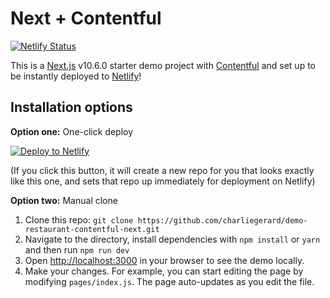 # Next + Contentful

[![Netlify Status](https://api.netlify.com/api/v1/badges/52895d39-f3d0-43e2-8e3c-db0b7f1172b6/deploy-status)](https://app.netlify.com/sites/demo-restaurant-contentful-next/deploys)

This is a [Next.js](https://nextjs.org/) v10.6.0 starter demo project with [Contentful](https://www.contentful.com/) and set up to be instantly deployed to [Netlify](https://url.netlify.com/Bk4UicocL)!

## Installation options

**Option one:** One-click deploy

[![Deploy to Netlify](https://www.netlify.com/img/deploy/button.svg)](https://app.netlify.com/start/deploy?repository=https://github.com/charliegerard/demo-restaurant-contentful-next)

(If you click this button, it will create a new repo for you that looks exactly like this one, and sets that repo up immediately for deployment on Netlify)


**Option two:** Manual clone

1. Clone this repo: `git clone https://github.com/charliegerard/demo-restaurant-contentful-next.git`
2. Navigate to the directory, install dependencies with `npm install` or `yarn` and then run `npm run dev`
3. Open [http://localhost:3000](http://localhost:3000) in your browser to see the demo locally.
4. Make your changes. For example, you can start editing the page by modifying `pages/index.js`. The page auto-updates as you edit the file.

